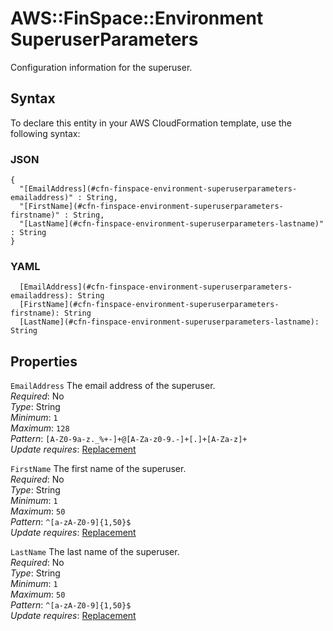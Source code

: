 # AWS::FinSpace::Environment SuperuserParameters<a name="aws-properties-finspace-environment-superuserparameters"></a>

Configuration information for the superuser\.

## Syntax<a name="aws-properties-finspace-environment-superuserparameters-syntax"></a>

To declare this entity in your AWS CloudFormation template, use the following syntax:

### JSON<a name="aws-properties-finspace-environment-superuserparameters-syntax.json"></a>

```
{
  "[EmailAddress](#cfn-finspace-environment-superuserparameters-emailaddress)" : String,
  "[FirstName](#cfn-finspace-environment-superuserparameters-firstname)" : String,
  "[LastName](#cfn-finspace-environment-superuserparameters-lastname)" : String
}
```

### YAML<a name="aws-properties-finspace-environment-superuserparameters-syntax.yaml"></a>

```
  [EmailAddress](#cfn-finspace-environment-superuserparameters-emailaddress): String
  [FirstName](#cfn-finspace-environment-superuserparameters-firstname): String
  [LastName](#cfn-finspace-environment-superuserparameters-lastname): String
```

## Properties<a name="aws-properties-finspace-environment-superuserparameters-properties"></a>

`EmailAddress` <a name="cfn-finspace-environment-superuserparameters-emailaddress"></a>
The email address of the superuser\.  
_Required_: No  
_Type_: String  
_Minimum_: `1`  
_Maximum_: `128`  
_Pattern_: `[A-Z0-9a-z._%+-]+@[A-Za-z0-9.-]+[.]+[A-Za-z]+`  
_Update requires_: [Replacement](https://docs.aws.amazon.com/AWSCloudFormation/latest/UserGuide/using-cfn-updating-stacks-update-behaviors.html#update-replacement)

`FirstName` <a name="cfn-finspace-environment-superuserparameters-firstname"></a>
The first name of the superuser\.  
_Required_: No  
_Type_: String  
_Minimum_: `1`  
_Maximum_: `50`  
_Pattern_: `^[a-zA-Z0-9]{1,50}$`  
_Update requires_: [Replacement](https://docs.aws.amazon.com/AWSCloudFormation/latest/UserGuide/using-cfn-updating-stacks-update-behaviors.html#update-replacement)

`LastName` <a name="cfn-finspace-environment-superuserparameters-lastname"></a>
The last name of the superuser\.  
_Required_: No  
_Type_: String  
_Minimum_: `1`  
_Maximum_: `50`  
_Pattern_: `^[a-zA-Z0-9]{1,50}$`  
_Update requires_: [Replacement](https://docs.aws.amazon.com/AWSCloudFormation/latest/UserGuide/using-cfn-updating-stacks-update-behaviors.html#update-replacement)

